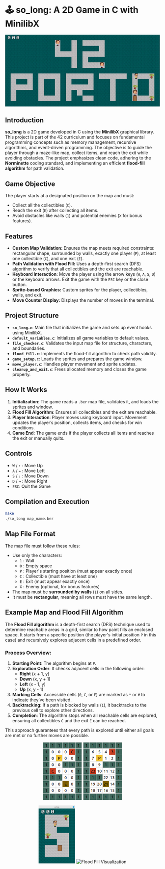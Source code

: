 # 🕹️ so_long: A 2D Game in C with MinilibX
<p align="center">
  <img src="https://github.com/podefteza/so_long/blob/main/42_porto_map.gif" alt="so_long" >
</p>

## Introduction  
**so_long** is a 2D game developed in C using the **MinilibX** graphical library. This project is part of the 42 curriculum and focuses on fundamental programming concepts such as memory management, recursive algorithms, and event-driven programming. The objective is to guide the player through a maze-like map, collect items, and reach the exit while avoiding obstacles. The project emphasizes clean code, adhering to the **Norminette** coding standard, and implementing an efficient **flood-fill algorithm** for path validation.

## Game Objective  
The player starts at a designated position on the map and must:  
- Collect all the collectibles (`C`).  
- Reach the exit (`E`) after collecting all items.  
- Avoid obstacles like walls (`1`) and potential enemies (`X` for bonus features).

## Features  
- **Custom Map Validation:** Ensures the map meets required constraints: rectangular shape, surrounded by walls, exactly one player (`P`), at least one collectible (`C`), and one exit (`E`).  
- **Path Validation with Flood Fill:** Uses a depth-first search (DFS) algorithm to verify that all collectibles and the exit are reachable.  
- **Keyboard Interaction:** Move the player using the arrow keys (`W`, `A`, `S`, `D`) or the keyboard arrows. Exit the game with the `ESC` key or the close button.  
- **Sprite-based Graphics:** Custom sprites for the player, collectibles, walls, and exit.  
- **Move Counter Display:** Displays the number of moves in the terminal.

## Project Structure  
- **`so_long.c`**: Main file that initializes the game and sets up event hooks using MinilibX.  
- **`default_variables.c`**: Initializes all game variables to default values.  
- **`file_checker.c`**: Validates the input map file for structure, characters, and boundaries.  
- **`flood_fill.c`**: Implements the flood-fill algorithm to check path validity.  
- **`game_setup.c`**: Loads the sprites and prepares the game window.  
- **`move_player.c`**: Handles player movement and sprite updates.  
- **`cleanup_and_exit.c`**: Frees allocated memory and closes the game properly.

## How It Works  
1. **Initialization**: The game reads a `.ber` map file, validates it, and loads the sprites and window.  
2. **Flood Fill Algorithm**: Ensures all collectibles and the exit are reachable.  
3. **Player Interaction**: Player moves using keyboard input. Movement updates the player’s position, collects items, and checks for win conditions.  
4. **Game End**: The game ends if the player collects all items and reaches the exit or manually quits.

## Controls  
- `W` / `↑` : Move Up  
- `A` / `←` : Move Left  
- `S` / `↓` : Move Down  
- `D` / `→` : Move Right  
- `ESC`: Quit the Game

## Compilation and Execution  
```bash
make
./so_long map_name.ber
```

## Map File Format  
The map file must follow these rules:  
- Use only the characters:  
  - `1` : Wall  
  - `0` : Empty space  
  - `P` : Player's starting position (must appear exactly once)  
  - `C` : Collectible (must have at least one)  
  - `E` : Exit (must appear exactly once)  
  - `X` : Enemy (optional, for bonus features)  
- The map must be **surrounded by walls** (`1`) on all sides.
- It must be **rectangular**, meaning all rows must have the same length.

## Example Map and Flood Fill Algorithm

The **Flood Fill algorithm** is a depth-first search (DFS) technique used to determine reachable areas in a grid, similar to how paint fills an enclosed space. It starts from a specific position (the player's initial position `P` in this case) and recursively explores adjacent cells in a predefined order.

### Process Overview:
1. **Starting Point**: The algorithm begins at `P`.
2. **Exploration Order**: It checks adjacent cells in the following order:
   - **Right** (x + 1, y)
   - **Down** (x, y + 1)
   - **Left** (x - 1, y)
   - **Up** (x, y - 1)
3. **Marking Cells**: Accessible cells (`0`, `C`, or `E`) are marked as `*` or `#` to indicate they’ve been visited.
4. **Backtracking**: If a path is blocked by walls (`1`), it backtracks to the previous cell to explore other directions.
5. **Completion**: The algorithm stops when all reachable cells are explored, ensuring all collectibles `C` and the exit `E` can be reached.

This approach guarantees that every path is explored until either all goals are met or no further moves are possible.


<p align="center">
  <img src="https://github.com/podefteza/so_long/blob/main/Exemple%20Map.png" alt="Exemple Map" height="189">
  <img src="https://github.com/podefteza/so_long/blob/main/Flood%20Fill%20Order.png" alt="Flood Fill Order" height="189">
</p>
<p align="center">
  <img src="https://github.com/podefteza/so_long/blob/main/Loaded%20Map.png" alt="Loaded Map" height="189">
  <img src="https://github.com/podefteza/so_long/blob/main/Visualization.gif" alt="Flood Fill Visualization" height="189">
</p>

